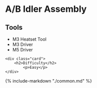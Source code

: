 # A/B Idler Assembly

<div class="grid">
    <div class="card">
        <h2>Tools</h2>
            <ul>
                <li>M3 Heatset Tool</li> <!-- TODO do we want to call out that it's not included? -->
                <li>M3 Driver</li> <!-- first seen slide 49 -->
                <li>M5 Driver</li> <!-- first seen slide 51 -->
            </ul>
    </div>

    <div class="card">
        <h2>Difficulty</h2>
            <p>Easy</p>
    </div>
</div>

{%
   include-markdown "./common.md"
%}

<script>
  queueRenderPage(60);
</script>